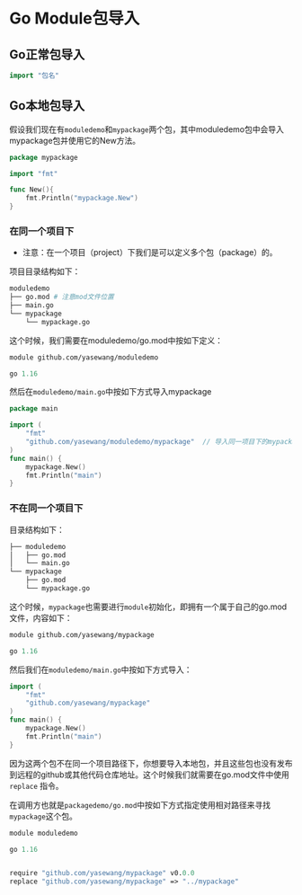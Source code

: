 # Go Module包导入

## Go正常包导入

```go
import "包名"
```

## Go本地包导入

假设我们现在有`moduledemo`和`mypackage`两个包，其中moduledemo包中会导入mypackage包并使用它的New方法。

```go
package mypackage

import "fmt"

func New(){
    fmt.Println("mypackage.New")
}
```

### 在同一个项目下

* 注意：在一个项目（project）下我们是可以定义多个包（package）的。

项目目录结构如下：

```bash
moduledemo
├── go.mod # 注意mod文件位置
├── main.go
└── mypackage
    └── mypackage.go
```

这个时候，我们需要在moduledemo/go.mod中按如下定义：

```mod
module github.com/yasewang/moduledemo

go 1.16
```

然后在`moduledemo/main.go`中按如下方式导入mypackage

```go
package main

import (
    "fmt"
    "github.com/yasewang/moduledemo/mypackage"  // 导入同一项目下的mypackage包
)
func main() {
    mypackage.New()
    fmt.Println("main")
}
```

### 不在同一个项目下

目录结构如下：

```bash
├── moduledemo
│   ├── go.mod
│   └── main.go
└── mypackage
    ├── go.mod
    └── mypackage.go
```

这个时候，`mypackage`也需要进行`module`初始化，即拥有一个属于自己的go.mod文件，内容如下：

```mod
module github.com/yasewang/mypackage

go 1.16
```

然后我们在`moduledemo/main.go`中按如下方式导入：

```go
import (
    "fmt"
    "github.com/yasewang/mypackage"
)
func main() {
    mypackage.New()
    fmt.Println("main")
}
```

因为这两个包不在同一个项目路径下，你想要导入本地包，并且这些包也没有发布到远程的github或其他代码仓库地址。这个时候我们就需要在go.mod文件中使用 `replace` 指令。

在调用方也就是`packagedemo/go.mod`中按如下方式指定使用相对路径来寻找`mypackage`这个包。

```mod
module moduledemo

go 1.16


require "github.com/yasewang/mypackage" v0.0.0
replace "github.com/yasewang/mypackage" => "../mypackage"
```

